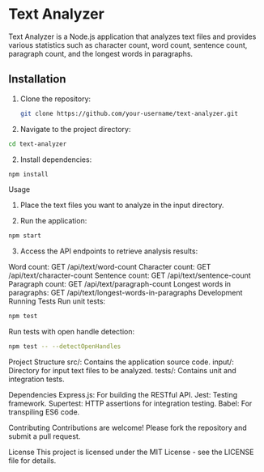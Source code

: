 # Text Analyzer

Text Analyzer is a Node.js application that analyzes text files and provides various statistics such as character count, word count, sentence count, paragraph count, and the longest words in paragraphs.

## Installation

1. Clone the repository:

   ```bash
   git clone https://github.com/your-username/text-analyzer.git
   ```
2. Navigate to the project directory:

```bash
cd text-analyzer
```
2. Install dependencies:

```bash
npm install
```

Usage
1. Place the text files you want to analyze in the input directory.

2. Run the application:

```bash
npm start
```
3. Access the API endpoints to retrieve analysis results:

Word count: GET /api/text/word-count
Character count: GET /api/text/character-count
Sentence count: GET /api/text/sentence-count
Paragraph count: GET /api/text/paragraph-count
Longest words in paragraphs: GET /api/text/longest-words-in-paragraphs
Development
Running Tests
Run unit tests:

```bash
npm test
```
Run tests with open handle detection:

```bash
npm test -- --detectOpenHandles
```

Project Structure
src/: Contains the application source code.
input/: Directory for input text files to be analyzed.
tests/: Contains unit and integration tests.

Dependencies
Express.js: For building the RESTful API.
Jest: Testing framework.
Supertest: HTTP assertions for integration testing.
Babel: For transpiling ES6 code.

Contributing
Contributions are welcome! Please fork the repository and submit a pull request.

License
This project is licensed under the MIT License - see the LICENSE file for details.
